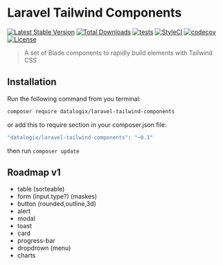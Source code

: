 # Laravel Tailwind Components

[![Latest Stable Version](https://poser.pugx.org/datalogix/laravel-tailwind-components/version)](https://packagist.org/packages/datalogix/laravel-tailwind-components)
[![Total Downloads](https://poser.pugx.org/datalogix/laravel-tailwind-components/downloads)](https://packagist.org/packages/datalogix/laravel-tailwind-components)
[![tests](https://github.com/datalogix/laravel-tailwind-components/workflows/tests/badge.svg)](https://github.com/datalogix/laravel-tailwind-components/actions)
[![StyleCI](https://github.styleci.io/repos/307841920/shield?style=flat)](https://github.styleci.io/repos/307841920)
[![codecov](https://codecov.io/gh/datalogix/laravel-tailwind-components/branch/master/graph/badge.svg)](https://codecov.io/gh/datalogix/laravel-tailwind-components)
[![License](https://poser.pugx.org/datalogix/laravel-tailwind-components/license)](https://packagist.org/packages/datalogix/laravel-tailwind-components)

> A set of Blade components to rapidly build elements with Tailwind CSS

## Installation

Run the following command from you terminal:

```bash
composer require datalogix/laravel-tailwind-components
```

or add this to require section in your composer.json file:

```bash
"datalogix/laravel-tailwind-components": "~0.1"
```

then run ```composer update```

## Roadmap v1

- table (sorteable)
- form (input.type?) (maskes)
- button (rounded,outline,3d)
- alert
- modal
- toast
- card
- progress-bar
- dropdrown (menu)
- charts
